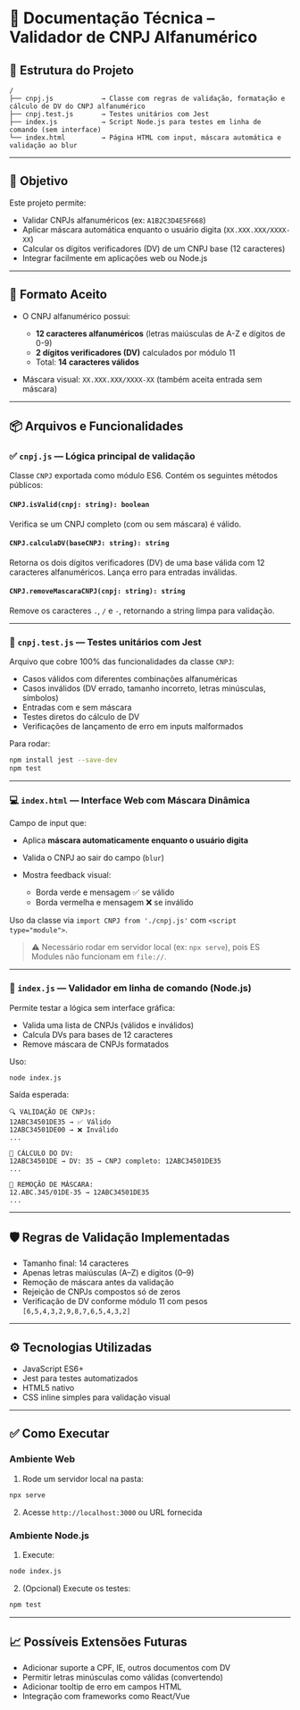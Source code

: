 # 📘 Documentação Técnica – Validador de CNPJ Alfanumérico

## 📂 Estrutura do Projeto

```
/
├── cnpj.js            → Classe com regras de validação, formatação e cálculo de DV do CNPJ alfanumérico
├── cnpj.test.js       → Testes unitários com Jest
├── index.js           → Script Node.js para testes em linha de comando (sem interface)
└── index.html         → Página HTML com input, máscara automática e validação ao blur
```

---

## 🧠 Objetivo

Este projeto permite:

* Validar CNPJs alfanuméricos (ex: `A1B2C3D4E5F668`)
* Aplicar máscara automática enquanto o usuário digita (`XX.XXX.XXX/XXXX-XX`)
* Calcular os dígitos verificadores (DV) de um CNPJ base (12 caracteres)
* Integrar facilmente em aplicações web ou Node.js

---

## 📌 Formato Aceito

* O CNPJ alfanumérico possui:

  * **12 caracteres alfanuméricos** (letras maiúsculas de A-Z e dígitos de 0-9)
  * **2 dígitos verificadores (DV)** calculados por módulo 11
  * Total: **14 caracteres válidos**

* Máscara visual: `XX.XXX.XXX/XXXX-XX` (também aceita entrada sem máscara)

---

## 📦 Arquivos e Funcionalidades

### ✅ `cnpj.js` — Lógica principal de validação

Classe `CNPJ` exportada como módulo ES6. Contém os seguintes métodos públicos:

#### `CNPJ.isValid(cnpj: string): boolean`

Verifica se um CNPJ completo (com ou sem máscara) é válido.

#### `CNPJ.calculaDV(baseCNPJ: string): string`

Retorna os dois dígitos verificadores (DV) de uma base válida com 12 caracteres alfanuméricos. Lança erro para entradas inválidas.

#### `CNPJ.removeMascaraCNPJ(cnpj: string): string`

Remove os caracteres `.`, `/` e `-`, retornando a string limpa para validação.

---

### 🧪 `cnpj.test.js` — Testes unitários com Jest

Arquivo que cobre 100% das funcionalidades da classe `CNPJ`:

* Casos válidos com diferentes combinações alfanuméricas
* Casos inválidos (DV errado, tamanho incorreto, letras minúsculas, símbolos)
* Entradas com e sem máscara
* Testes diretos do cálculo de DV
* Verificações de lançamento de erro em inputs malformados

Para rodar:

```bash
npm install jest --save-dev
npm test
```

---

### 💻 `index.html` — Interface Web com Máscara Dinâmica

Campo de input que:

* Aplica **máscara automaticamente enquanto o usuário digita**
* Valida o CNPJ ao sair do campo (`blur`)
* Mostra feedback visual:

  * Borda verde e mensagem ✅ se válido
  * Borda vermelha e mensagem ❌ se inválido

Uso da classe via `import CNPJ from './cnpj.js'` com `<script type="module">`.

> ⚠️ Necessário rodar em servidor local (ex: `npx serve`), pois ES Modules não funcionam em `file://`.

---

### 🧪 `index.js` — Validador em linha de comando (Node.js)

Permite testar a lógica sem interface gráfica:

* Valida uma lista de CNPJs (válidos e inválidos)
* Calcula DVs para bases de 12 caracteres
* Remove máscara de CNPJs formatados

Uso:

```bash
node index.js
```

Saída esperada:

```
🔍 VALIDAÇÃO DE CNPJs:
12ABC34501DE35 → ✅ Válido
12ABC34501DE00 → ❌ Inválido
...

🧮 CÁLCULO DO DV:
12ABC34501DE → DV: 35 → CNPJ completo: 12ABC34501DE35
...

🧼 REMOÇÃO DE MÁSCARA:
12.ABC.345/01DE-35 → 12ABC34501DE35
...
```

---

## 🛡️ Regras de Validação Implementadas

* Tamanho final: 14 caracteres
* Apenas letras maiúsculas (A–Z) e dígitos (0–9)
* Remoção de máscara antes da validação
* Rejeição de CNPJs compostos só de zeros
* Verificação de DV conforme módulo 11 com pesos `[6,5,4,3,2,9,8,7,6,5,4,3,2]`

---

## ⚙️ Tecnologias Utilizadas

* JavaScript ES6+
* Jest para testes automatizados
* HTML5 nativo
* CSS inline simples para validação visual

---

## ✅ Como Executar

### Ambiente Web

1. Rode um servidor local na pasta:

```bash
npx serve
```

2. Acesse `http://localhost:3000` ou URL fornecida

### Ambiente Node.js

1. Execute:

```bash
node index.js
```

2. (Opcional) Execute os testes:

```bash
npm test
```

---

## 📈 Possíveis Extensões Futuras

* Adicionar suporte a CPF, IE, outros documentos com DV
* Permitir letras minúsculas como válidas (convertendo)
* Adicionar tooltip de erro em campos HTML
* Integração com frameworks como React/Vue

